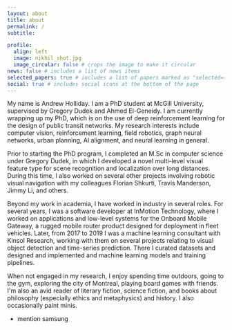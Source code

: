 ```yaml
---
layout: about
title: about
permalink: /
subtitle:

profile:
  align: left
  image: nikhil_shot.jpg
  image_circular: false # crops the image to make it circular
news: false # includes a list of news items
selected_papers: true # includes a list of papers marked as "selected={true}"
social: true # includes social icons at the bottom of the page
---
```


My name is Andrew Holliday.  I am a PhD student at McGill University, supervised by Gregory Dudek and Ahmed El-Geneidy.  I am currently wrapping up my PhD, which is on the use of deep reinforcement learning for the design of public transit networks.  My research interests include computer vision, reinforcement learning, field robotics, graph neural networks, urban planning, AI alignment, and neural learning in general.  

Prior to starting the PhD program, I completed an M.Sc in computer science under Gregory Dudek, in which I developed a novel multi-level visual feature type for scene recognition and localization over long distances.  During this time, I also worked on several other projects involving robotic visual navigation with my colleagues Florian Shkurti, Travis Manderson, Jimmy Li, and others.

Beyond my work in academia, I have worked in industry in several roles.  For several years, I was a software developer at InMotion Technology, where I worked on applications and low-level systems for the Onboard Mobile Gateway, a rugged mobile router product designed for deployment in fleet vehicles.  Later, from 2017 to 2019 I was a machine learning consultant with Kinsol Research, working with them on several projects relating to visual object detection and time-series prediction.  There I curated datasets and designed and implemented and machine learning models and training pipelines.

When not engaged in my research, I enjoy spending time outdoors, going to the gym, exploring the city of Montreal, playing board games with friends.  I'm also an avid reader of literary fiction, science fiction, and books about philosophy (especially ethics and metaphysics) and history.  I also occasionally paint minis.

- mention samsung

